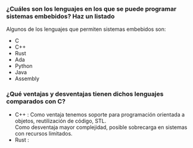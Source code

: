 ### ¿Cuáles son los lenguajes en los que se puede programar sistemas embebidos? Haz un listado

Algunos de los lenguajes que permiten sistemas embebidos son:

- C  
- C++
- Rust
- Ada
- Python
- Java
- Assembly

### ¿Qué ventajas y desventajas tienen dichos lenguajes comparados con C?

- C++ : Como ventaja tenemos soporte para programación orientada a objetos, reutilización de código, STL.  
Como desventaja mayor complejidad, posible sobrecarga en sistemas con recursos limitados.
- Rust :  
